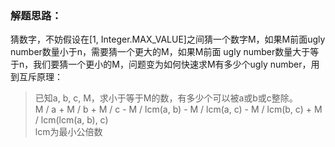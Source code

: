 ### 解题思路：
猜数字，不妨假设在[1, Integer.MAX_VALUE]之间猜一个数字M，如果M前面ugly number数量小于n，需要猜一个更大的M，如果M前面
ugly number数量大于等于n，我们要猜一个更小的M，问题变为如何快速求M有多少个ugly number，用到互斥原理：
> 已知a, b, c, M，求小于等于M的数，有多少个可以被a或b或c整除。  
> M / a + M / b + M / c - M / lcm(a, b) - M / lcm(a, c) - M / lcm(b, c) + M / lcm(lcm(a, b), c)  
> lcm为最小公倍数

